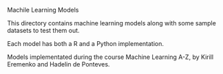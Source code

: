 Machile Learning Models

This directory contains machine learning models along with some sample
datasets to test them out. 

Each model has both a R and a Python implementation.

Models implementated during the course Machine Learning A-Z, by Kirill
Eremenko and Hadelin de Ponteves.

